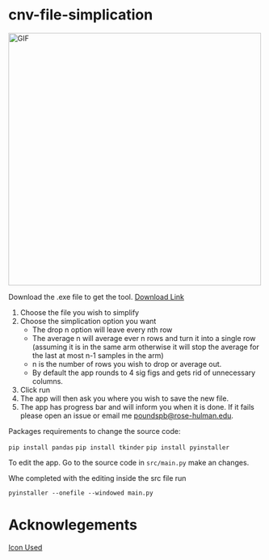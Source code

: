 # cnv-file-simplication

<img src="https://media4.giphy.com/media/v1.Y2lkPTc5MGI3NjExM2VobzE2M2p0YnR1MGpqeHQ4dGttb3MzeWJqYThoeHJ0cWZwZzF0aCZlcD12MV9pbnRlcm5hbF9naWZfYnlfaWQmY3Q9Zw/V6bb0SM5h2xcQ/giphy.webp" alt="GIF" width="500"/>

Download the .exe file to get the tool. <a href="https://github.com/philip-hub/cnv-file-simplication/blob/main/main.exe" target="_blank">Download Link</a>

1. Choose the file you wish to simplify
2. Choose the simplication option you want
   * The drop n option will leave every nth row
   * The average n will average ever n rows and turn it into a single row (assuming it is in the same arm otherwise it will stop the average for the last at most n-1 samples in the arm)
   * n is the number of rows you wish to drop or average out.
   * By default the app rounds to 4 sig figs and gets rid of unnecessary columns.
3. Click run
4. The app will then ask you where you wish to save the new file.
5. The app has progress bar and will inform you when it is done. If it fails please open an issue or email me poundspb@rose-hulman.edu.

Packages requirements to change the source code:

`pip install pandas`
`pip install tkinder`
`pip install pyinstaller`

To edit the app. Go to the source code in `src/main.py` make an changes.

Whe completed with the editing inside the src file run 

`pyinstaller --onefile --windowed main.py`

# Acknowlegements

<a href="https://icons8.com/icon/8G3Cx5xIPwKK/chromosome" target="blank">Icon Used</a>

